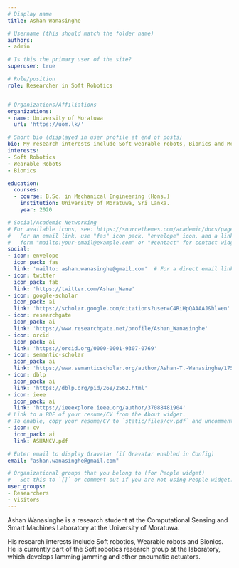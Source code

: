 ```yaml
---
# Display name
title: Ashan Wanasinghe

# Username (this should match the folder name)
authors:
- admin

# Is this the primary user of the site?
superuser: true

# Role/position
role: Researcher in Soft Robotics


# Organizations/Affiliations
organizations:
- name: University of Moratuwa
  url: 'https://uom.lk/'

# Short bio (displayed in user profile at end of posts)
bio: My research interests include Soft wearable robots, Bionics and Mechanical Engineering.
interests:
- Soft Robotics
- Wearable Robots
- Bionics

education:
  courses:
  - course: B.Sc. in Mechanical Engineering (Hons.)
    institution: University of Moratuwa, Sri Lanka.
    year: 2020

# Social/Academic Networking
# For available icons, see: https://sourcethemes.com/academic/docs/page-builder/#icons
#   For an email link, use "fas" icon pack, "envelope" icon, and a link in the
#   form "mailto:your-email@example.com" or "#contact" for contact widget.
social:
- icon: envelope
  icon_pack: fas
  link: 'mailto: ashan.wanasinghe@gmail.com'  # For a direct email link, use "mailto:".
- icon: twitter
  icon_pack: fab
  link: 'https://twitter.com/Ashan_Wane'
- icon: google-scholar
  icon_pack: ai
  link: 'https://scholar.google.com/citations?user=C4RiHpQAAAAJ&hl=en'
- icon: researchgate
  icon_pack: ai
  link: 'https://www.researchgate.net/profile/Ashan_Wanasinghe'
- icon: orcid
  icon_pack: ai
  link: 'https://orcid.org/0000-0001-9307-0769'
- icon: semantic-scholar
  icon_pack: ai
  link: 'https://www.semanticscholar.org/author/Ashan-T.-Wanasinghe/1752870644'
- icon: dblp
  icon_pack: ai
  link: 'https://dblp.org/pid/268/2562.html'
- icon: ieee
  icon_pack: ai
  link: 'https://ieeexplore.ieee.org/author/37088481904'
# Link to a PDF of your resume/CV from the About widget.
# To enable, copy your resume/CV to `static/files/cv.pdf` and uncomment the lines below.
- icon: cv
  icon_pack: ai
  link: ASHANCV.pdf

# Enter email to display Gravatar (if Gravatar enabled in Config)
email: "ashan.wanasinghe@gmail.com"

# Organizational groups that you belong to (for People widget)
#   Set this to `[]` or comment out if you are not using People widget.
user_groups:
- Researchers
- Visitors
---
```

Ashan Wanasinghe is a research student at the Computational Sensing and Smart Machines Laboratory at the University of Moratuwa. 

His research interests include Soft robotics, Wearable robots and Bionics. He is currently part of the Soft robotics research group at the laboratory, which develops lamming jamming and other pneumatic actuators.
